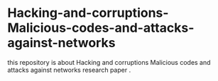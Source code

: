 # Hacking-and-corruptions-Malicious-codes-and-attacks-against-networks
this repository is about Hacking and corruptions Malicious codes and attacks against networks research paper .
